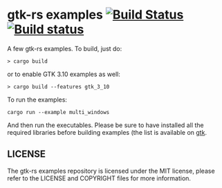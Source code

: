 # gtk-rs examples [![Build Status](https://travis-ci.org/gtk-rs/examples.png?branch=master)](https://travis-ci.org/gtk-rs/examples) [![Build status](https://ci.appveyor.com/api/projects/status/pi27a5xubp0ihl2d?svg=true)](https://ci.appveyor.com/project/GuillaumeGomez/examples)

A few gtk-rs examples. To build, just do:

```Shell
> cargo build
```

or to enable GTK 3.10 examples as well:

```Shell
> cargo build --features gtk_3_10
```

To run the examples:
```
cargo run --example multi_windows

```

And then run the executables. Please be sure to have installed all the required libraries before building examples (the list is available on [gtk](https://github.com/gtk-rs/gtk/).

## LICENSE
The gtk-rs examples repository is licensed under the MIT license, please refer to the LICENSE and COPYRIGHT files for more information.
